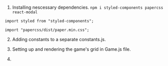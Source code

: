 1. Installing nescessary dependencies.
`npm i styled-components papercss react-modal`

`import styled from "styled-components";`

`import "papercss/dist/paper.min.css";`

2. Adding constants to a separate constants.js.

3. Setting up and rendering the game's grid in Game.js file.

4. 